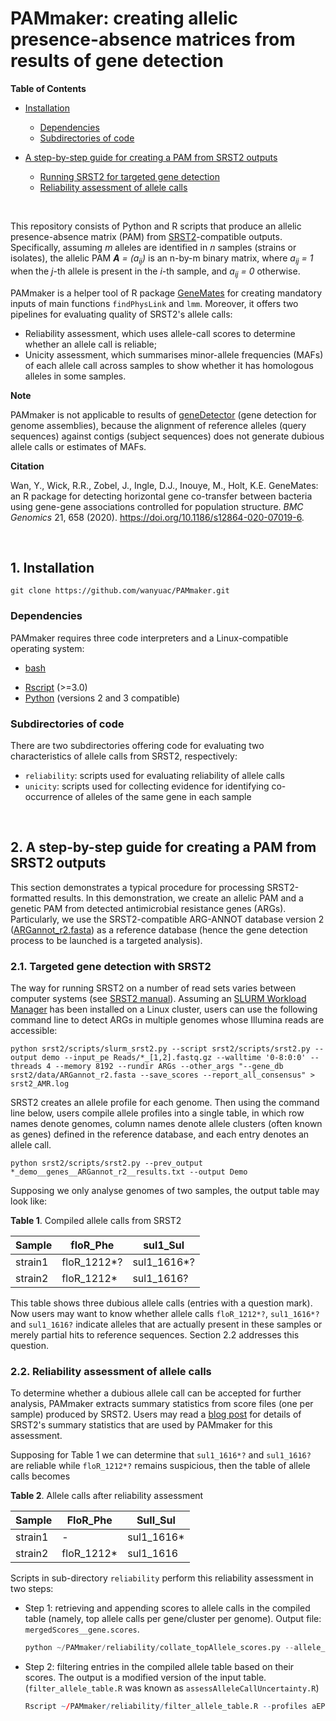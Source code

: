 # PAMmaker: creating allelic presence-absence matrices from results of gene detection

**Table of Contents**

- [Installation](#Installation)
    - [Dependencies](#Dependencies)
    - [Subdirectories of code](#Subdirectories)

- [A step-by-step guide for creating a PAM from SRST2 outputs](#guide_srst2)
    - [Running SRST2 for targeted gene detection](#srst2)
    - [Reliability assessment of allele calls](#uncertainty)

<br/>

This repository consists of Python and R scripts that produce an allelic presence-absence matrix (PAM) from [SRST2](https://github.com/katholt/srst2)-compatible outputs. Specifically, assuming _m_ alleles are identified in _n_ samples (strains or isolates), the allelic PAM _**A** = (a<sub>ij</sub>)_ is an n-by-m binary matrix, where _a<sub>ij</sub> = 1_ when the _j_-th allele is present in the _i_-th sample, and _a<sub>ij</sub> = 0_ otherwise.

PAMmaker is a helper tool of R package [GeneMates](https://github.com/wanyuac/GeneMates) for creating mandatory inputs of main functions `findPhysLink` and `lmm`. Moreover, it offers two pipelines for evaluating quality of SRST2's allele calls:  

* Reliability assessment, which uses allele-call scores to determine whether an allele call is reliable;  
* Unicity assessment, which summarises minor-allele frequencies (MAFs) of each allele call across samples to show whether it has homologous alleles in some samples.  

**Note**

PAMmaker is not applicable to results of [geneDetector](https://github.com/wanyuac/geneDetector) (gene detection for genome assemblies), because the alignment of reference alleles (query sequences) against contigs (subject sequences) does not generate dubious allele calls or estimates of MAFs.

**Citation**

Wan, Y., Wick, R.R., Zobel, J., Ingle, D.J., Inouye, M., Holt, K.E. GeneMates: an R package for detecting horizontal gene co-transfer between bacteria using gene-gene  associations controlled for population structure. *BMC Genomics* 21, 658 (2020). https://doi.org/10.1186/s12864-020-07019-6.

<br/>

## 1. Installation<a name = "Installation"/>
```
git clone https://github.com/wanyuac/PAMmaker.git
```

### Dependencies<a name = "Dependencies"/>

PAMmaker requires three code interpreters and a Linux-compatible operating system:

- [bash](https://www.gnu.org/software/bash/)

* [Rscript](https://www.r-project.org) (>=3.0)
* [Python](https://www.python.org/) (versions 2 and 3 compatible)

### Subdirectories of code<a name = "Subdirectories"/>
There are two subdirectories offering code for evaluating two characteristics of allele calls from SRST2, respectively:  

* `reliability`: scripts used for evaluating reliability of allele calls  
* `unicity`: scripts used for collecting evidence for identifying co-occurrence of alleles of the same gene in each sample  

<br/>

## 2. A step-by-step guide for creating a PAM from SRST2 outputs<a name = "guide_srst2"/>

This section demonstrates a typical procedure for processing SRST2-formatted results. In this demonstration, we create an allelic PAM and a genetic PAM from detected antimicrobial resistance genes (ARGs). Particularly, we use the SRST2-compatible ARG-ANNOT database version 2 ([ARGannot_r2.fasta](https://github.com/katholt/srst2/blob/master/data/ARGannot_r2.fasta)) as a reference database (hence the gene detection process to be launched is a targeted analysis).  



### 2.1. Targeted gene detection with SRST2<a name = "srst2"/>
The way for running SRST2 on a number of read sets varies between computer systems (see [SRST2 manual](https://github.com/katholt/srst2)). Assuming an [SLURM Workload Manager](https://slurm.schedmd.com/documentation.html) has been installed on a Linux cluster, users can use the following command line to detect ARGs in multiple genomes whose Illumina reads are accessible:

```
python srst2/scripts/slurm_srst2.py --script srst2/scripts/srst2.py --output demo --input_pe Reads/*_[1,2].fastq.gz --walltime '0-8:0:0' --threads 4 --memory 8192 --rundir ARGs --other_args "--gene_db srst2/data/ARGannot_r2.fasta --save_scores --report_all_consensus" > srst2_AMR.log
```

SRST2 creates an allele profile for each genome. Then using the command line below, users compile allele profiles into a single table, in which row names denote genomes, column names denote allele clusters (often known as genes) defined in the reference database, and each entry denotes an allele call.

```
python srst2/scripts/srst2.py --prev_output *_demo__genes__ARGannot_r2__results.txt --output Demo
```

Supposing we only analyse genomes of two samples, the output table may look like:

**Table 1**. Compiled allele calls from SRST2

| Sample  | floR\_Phe    | sul1\_Sul   |
|---------|-------------|-------------|
| strain1 | floR\_1212\*? | sul1\_1616\*? |
| strain2 | floR\_1212\*  | sul1\_1616?  |

This table shows three dubious allele calls (entries with a question mark). Now users may want to know whether allele calls `floR_1212*?`, `sul1_1616*?` and `sul1_1616?` indicate alleles that are actually present in these samples or merely partial hits to reference sequences. Section 2.2 addresses this question.  



### 2.2. Reliability assessment of allele calls<a name = "uncertainty"/>

To determine whether a dubious allele call can be accepted for further analysis, PAMmaker extracts summary statistics from score files (one per sample) produced by SRST2. Users may read a [blog post](https://www.microbialsystems.cn/en/post/srst2/) for details of SRST2's summary statistics that are used by PAMmaker for this assessment.

Supposing for Table 1 we can determine that `sul1_1616*?` and `sul1_1616?` are reliable while `floR_1212*?` remains suspicious, then the table of allele calls becomes

**Table 2**. Allele calls after reliability assessment

| Sample  | FloR\_Phe    | SulI\_Sul    |
|---------|-------------|-------------|
| strain1 | - | sul1\_1616\* |
| strain2 | floR\_1212\*  | sul1\_1616 |

Scripts in sub-directory `reliability` perform this reliability assessment in two steps:

- Step 1: retrieving and appending scores to allele calls in the compiled table (namely, top allele calls per gene/cluster per genome). Output file: `mergedScores__gene.scores`.

    ```python
    python ~/PAMmaker/reliability/collate_topAllele_scores.py --allele_calls ./Gene_calls/*_aEPEC__genes__ARGannot_r2__results.txt --allele_scores ./Scores/*_aEPEC__*.ARGannot_r2.scores --prefix mergedScores
    ```

- Step 2: filtering entries in the compiled allele table based on their scores. The output is a modified version of the input table. (`filter_allele_table.R` was known as `assessAlleleCallUncertainty.R`)

    ```R
    Rscript ~/PAMmaker/reliability/filter_allele_table.R --profiles aEPEC__compiledResults.txt --scores mergedScores__gene.scores --output aEPEC_srst2__reliableCalls
    ```